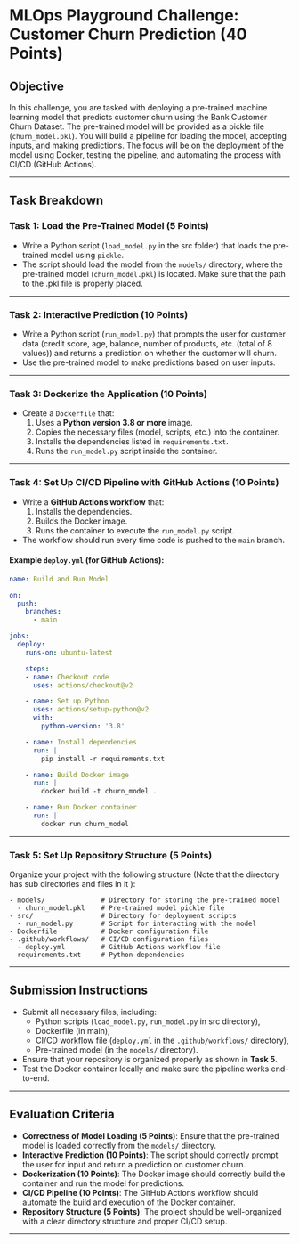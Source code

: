 # MLOps Playground Challenge: Customer Churn Prediction (40 Points)

## Objective

In this challenge, you are tasked with deploying a pre-trained machine learning model that predicts customer churn using the Bank Customer Churn Dataset. The pre-trained model will be provided as a pickle file (`churn_model.pkl`). You will build a pipeline for loading the model, accepting inputs, and making predictions. The focus will be on the deployment of the model using Docker, testing the pipeline, and automating the process with CI/CD (GitHub Actions).

---

## Task Breakdown

### Task 1: Load the Pre-Trained Model (5 Points)

- Write a Python script (`load_model.py` in the src folder) that loads the pre-trained model using `pickle`.
- The script should load the model from the `models/` directory, where the pre-trained model (`churn_model.pkl`) is located. Make sure that the path to the .pkl file is properly placed. 

---

### Task 2: Interactive Prediction (10 Points)

- Write a Python script (`run_model.py`) that prompts the user for customer data (credit score, age, balance, number of products, etc. (total of 8 values)) and returns a prediction on whether the customer will churn.
- Use the pre-trained model to make predictions based on user inputs.

---

### Task 3: Dockerize the Application (10 Points)

- Create a `Dockerfile` that:
  1. Uses a **Python version 3.8 or more** image.
  2. Copies the necessary files (model, scripts, etc.) into the container.
  3. Installs the dependencies listed in `requirements.txt`.
  4. Runs the `run_model.py` script inside the container.

---

### Task 4: Set Up CI/CD Pipeline with GitHub Actions (10 Points)

- Write a **GitHub Actions workflow** that:
  1. Installs the dependencies.
  2. Builds the Docker image.
  3. Runs the container to execute the `run_model.py` script.
- The workflow should run every time code is pushed to the `main` branch.
  
#### Example `deploy.yml` (for GitHub Actions):
```yaml
name: Build and Run Model

on:
  push:
    branches:
      - main

jobs:
  deploy:
    runs-on: ubuntu-latest

    steps:
    - name: Checkout code
      uses: actions/checkout@v2

    - name: Set up Python
      uses: actions/setup-python@v2
      with:
        python-version: '3.8'

    - name: Install dependencies
      run: |
        pip install -r requirements.txt

    - name: Build Docker image
      run: |
        docker build -t churn_model .

    - name: Run Docker container
      run: |
        docker run churn_model
```

---
### Task 5: Set Up Repository Structure (5 Points)

Organize your project with the following structure (Note that the directory has sub directories and files in it ):

```
- models/              # Directory for storing the pre-trained model
  - churn_model.pkl    # Pre-trained model pickle file
- src/                 # Directory for deployment scripts
  - run_model.py       # Script for interacting with the model
- Dockerfile           # Docker configuration file
- .github/workflows/   # CI/CD configuration files
  - deploy.yml         # GitHub Actions workflow file
- requirements.txt     # Python dependencies

```

---

## Submission Instructions

- Submit all necessary files, including:
  - Python scripts (`load_model.py`, `run_model.py` in src directory),
  - Dockerfile (in main),
  - CI/CD workflow file (`deploy.yml` in the `.github/workflows/` directory),
  - Pre-trained model (in the `models/` directory).
- Ensure that your repository is organized properly as shown in **Task 5**.
- Test the Docker container locally and make sure the pipeline works end-to-end.

---

## Evaluation Criteria

- **Correctness of Model Loading (5 Points)**: Ensure that the pre-trained model is loaded correctly from the `models/` directory.
- **Interactive Prediction (10 Points)**: The script should correctly prompt the user for input and return a prediction on customer churn.
- **Dockerization (10 Points)**: The Docker image should correctly build the container and run the model for predictions.
- **CI/CD Pipeline (10 Points)**: The GitHub Actions workflow should automate the build and execution of the Docker container.
- **Repository Structure (5 Points)**: The project should be well-organized with a clear directory structure and proper CI/CD setup.

---
